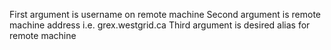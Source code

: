 First argument is username on remote machine
Second argument is remote machine address i.e. grex.westgrid.ca
Third argument is desired alias for remote machine
